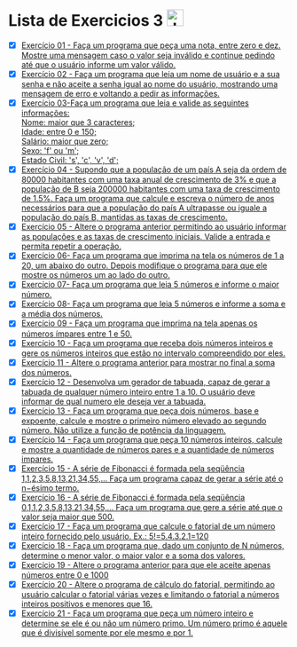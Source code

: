 # Lista de Exercicios 3 <img align="" alt="Java" height="30" width="" src="https://cdn.jsdelivr.net/gh/devicons/devicon/icons/java/java-original.svg"/>

- [x] [Exercício 01 - Faça um programa que peça uma nota, entre zero e dez. Mostre uma mensagem caso o valor seja inválido e continue pedindo até que o usuário informe um valor válido.](https://github.com/Giovani-Gomes/Exercicio_3-Java/tree/main/Exerc%C3%ADcio%2001)
- [x] [Exercício 02 - Faça um programa que leia um nome de usuário e a sua senha e não aceite a senha igual ao nome do usuário, mostrando uma mensagem de erro e voltando a pedir as informações.](https://github.com/Giovani-Gomes/Exercicio_3-Java/tree/main/Exerc%C3%ADcio%2002)
- [x] [Exercício 03-Faça um programa que leia e valide as seguintes informações: <br>
Nome: maior que 3 caracteres;<br>
Idade: entre 0 e 150;<br>
Salário: maior que zero;<br>
Sexo: 'f' ou 'm';<br>
Estado Civil: 's', 'c', 'v', 'd';](https://github.com/Giovani-Gomes/Exercicio_3-Java/tree/main/Exerc%C3%ADcio%2003)
- [x] [Exercício 04 - Supondo que a população de um país A seja da ordem de 80000 habitantes com uma taxa anual de crescimento de 3% e que a população de B seja 200000 habitantes com uma taxa de crescimento de 1.5%. Faça um programa que calcule e escreva o número de anos necessários para que a população do país A ultrapasse ou iguale a população do país B, mantidas as taxas de crescimento.](https://github.com/Giovani-Gomes/Exercicio_3-Java/tree/main/Exerc%C3%ADcio%2004)
- [x] [Exercício 05 - Altere o programa anterior permitindo ao usuário informar as populações e as taxas de crescimento iniciais. Valide a entrada e permita repetir a operação.](https://github.com/Giovani-Gomes/Exercicio_3-Java/tree/main/Exerc%C3%ADcio%2005)
- [x] [Exercício 06- Faça um programa que imprima na tela os números de 1 a 20, um abaixo do outro. Depois modifique o programa para que ele mostre os números um ao lado do outro.](https://github.com/Giovani-Gomes/Exercicio_3-Java/tree/main/Exerc%C3%ADcio%2006)
- [x] [Exercício 07- Faça um programa que leia 5 números e informe o maior número.](https://github.com/Giovani-Gomes/Exercicio_3-Java/tree/main/Exerc%C3%ADcio%2007)
- [x] [Exercício 08- Faça um programa que leia 5 números e informe a soma e a média dos números.](https://github.com/Giovani-Gomes/Exercicio_3-Java/tree/main/Exerc%C3%ADcio%2008)
- [x] [Exercício 09 - Faça um programa que imprima na tela apenas os números ímpares entre 1 e 50.](https://github.com/Giovani-Gomes/Exercicio_3-Java/tree/main/Exerc%C3%ADcio%2009)
- [x] [Exercício 10 - Faça um programa que receba dois números inteiros e gere os números inteiros que estão no intervalo compreendido por eles.](https://github.com/Giovani-Gomes/Exercicio_3-Java/tree/main/Exerc%C3%ADcio%2010)
- [x] [Exercício 11 - Altere o programa anterior para mostrar no final a soma dos números.](https://github.com/Giovani-Gomes/Exercicio_3-Java/tree/main/Exerc%C3%ADcio%2011)
- [x] [Exercício 12 - Desenvolva um gerador de tabuada, capaz de gerar a tabuada de qualquer número inteiro entre 1 a 10. O usuário deve informar de qual numero ele deseja ver a tabuada.](https://github.com/Giovani-Gomes/Exercicio_3-Java/tree/main/Exerc%C3%ADcio%2012)
- [x] [Exercício 13 - Faça um programa que peça dois números, base e expoente, calcule e mostre o primeiro número elevado ao segundo número. Não utilize a função de potência da linguagem. ](https://github.com/Giovani-Gomes/Exercicio_3-Java/tree/main/Exerc%C3%ADcio%2013) 
- [x] [Exercício 14 - Faça um programa que peça 10 números inteiros, calcule e mostre a quantidade de números pares e a quantidade de números impares.](https://github.com/Giovani-Gomes/Exercicio_3-Java/tree/main/Exerc%C3%ADcio%2014)
- [x] [Exercício 15 - A série de Fibonacci é formada pela seqüência 1,1,2,3,5,8,13,21,34,55,... Faça um programa capaz de gerar a série até o n−ésimo termo.](https://github.com/Giovani-Gomes/Exercicio_3-Java/tree/main/Exerc%C3%ADcio%2015)
- [x] [Exercício 16 - A série de Fibonacci é formada pela seqüência 0,1,1,2,3,5,8,13,21,34,55,... Faça um programa que gere a série até que o valor seja maior que 500.](https://github.com/Giovani-Gomes/Exercicio_3-Java/tree/main/Exerc%C3%ADcio%2016)
- [x] [Exercício 17 - Faça um programa que calcule o fatorial de um número inteiro fornecido pelo usuário. Ex.: 5!=5.4.3.2.1=120](https://github.com/Giovani-Gomes/Exercicio_3-Java/tree/main/Exerc%C3%ADcio%2017)
- [x] [Exercício 18 - Faça um programa que, dado um conjunto de N números, determine o menor valor, o maior valor e a soma dos valores.](https://github.com/Giovani-Gomes/Exercicio_3-Java/tree/main/Exerc%C3%ADcio%2018)
- [x] [Exercício 19 - Altere o programa anterior para que ele aceite apenas números entre 0 e 1000](https://github.com/Giovani-Gomes/Exercicio_3-Java/tree/main/Exerc%C3%ADcio%2019)
- [x] [Exercício 20 - Altere o programa de cálculo do fatorial, permitindo ao usuário calcular o fatorial várias vezes e limitando o fatorial a números inteiros positivos e menores que 16.](https://github.com/Giovani-Gomes/Exercicio_3-Java/tree/main/Exerc%C3%ADcio%2020)
- [x] [Exercício 21 - Faça um programa que peça um número inteiro e determine se ele é ou não um número primo. Um número primo é aquele que é divisível somente por ele mesmo e por 1.](https://github.com/Giovani-Gomes/Exercicio_3-Java/tree/main/Exerc%C3%ADcio%2021)